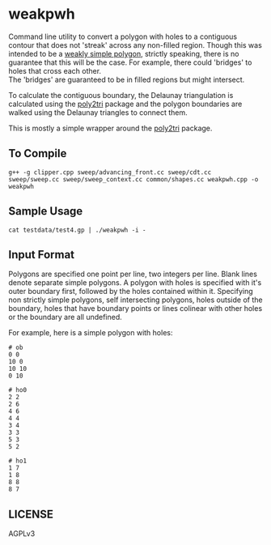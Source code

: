 weakpwh
=======

Command line utility to convert a polygon with holes to a contiguous contour that does not 'streak' across any non-filled region.
Though this was intended to be a 
[weakly simple polygon](http://en.wikipedia.org/wiki/Simple_polygon#Weakly_simple_polygon), 
strictly speaking, there is no guarantee that this will be the case.
For example, there could 'bridges' to holes that cross each other.  
The 'bridges' are guaranteed to be in filled regions but might intersect.

To calculate the contiguous boundary, the Delaunay triangulation is calculated using the [poly2tri](https://code.google.com/p/poly2tri/) package and the polygon boundaries are walked using the Delaunay triangles to connect them.

This is mostly a simple wrapper around the [poly2tri](https://code.google.com/p/poly2tri/) package.

To Compile
----------

    g++ -g clipper.cpp sweep/advancing_front.cc sweep/cdt.cc sweep/sweep.cc sweep/sweep_context.cc common/shapes.cc weakpwh.cpp -o weakpwh


Sample Usage
-------------

    cat testdata/test4.gp | ./weakpwh -i -


Input Format
------------

Polygons are specified one point per line, two integers per line.  Blank lines denote separate simple polygons.  A polygon with holes is specified with it's outer boundary first, followed by the holes contained within it.  Specifying non strictly simple polygons, self intersecting polygons, holes outside of the boundary, holes that have boundary points or lines colinear with other holes or the boundary are all undefined.

For example, here is a simple polygon with holes:

    # ob
    0 0
    10 0
    10 10
    0 10

    # ho0 
    2 2
    2 6
    4 6
    4 4
    3 4
    3 3
    5 3
    5 2

    # ho1 
    1 7
    1 8
    8 8
    8 7

LICENSE
-------

AGPLv3
